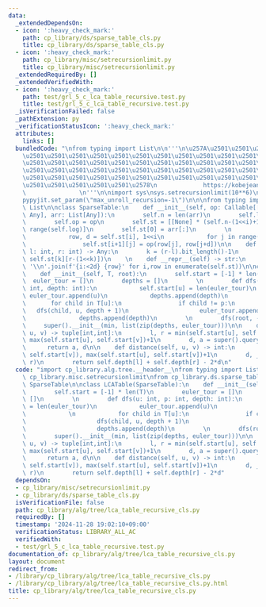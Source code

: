 ```yaml
---
data:
  _extendedDependsOn:
  - icon: ':heavy_check_mark:'
    path: cp_library/ds/sparse_table_cls.py
    title: cp_library/ds/sparse_table_cls.py
  - icon: ':heavy_check_mark:'
    path: cp_library/misc/setrecursionlimit.py
    title: cp_library/misc/setrecursionlimit.py
  _extendedRequiredBy: []
  _extendedVerifiedWith:
  - icon: ':heavy_check_mark:'
    path: test/grl_5_c_lca_table_recursive.test.py
    title: test/grl_5_c_lca_table_recursive.test.py
  _isVerificationFailed: false
  _pathExtension: py
  _verificationStatusIcon: ':heavy_check_mark:'
  attributes:
    links: []
  bundledCode: "\nfrom typing import List\n\n'''\n\u257A\u2501\u2501\u2501\u2501\u2501\
    \u2501\u2501\u2501\u2501\u2501\u2501\u2501\u2501\u2501\u2501\u2501\u2501\u2501\
    \u2501\u2501\u2501\u2501\u2501\u2501\u2501\u2501\u2501\u2501\u2501\u2501\u2501\
    \u2501\u2501\u2501\u2501\u2501\u2501\u2501\u2501\u2501\u2501\u2501\u2501\u2501\
    \u2501\u2501\u2501\u2501\u2501\u2501\u2501\u2501\u2501\u2501\u2501\u2501\u2501\
    \u2501\u2501\u2501\u2501\u2501\u2578\n             https://kobejean.github.io/cp-library\
    \               \n'''\n\nimport sys\nsys.setrecursionlimit(10**6)\nimport pypyjit\n\
    pypyjit.set_param(\"max_unroll_recursion=-1\")\n\n\nfrom typing import Any, Callable,\
    \ List\n\nclass SparseTable:\n    def __init__(self, op: Callable[[Any, Any],\
    \ Any], arr: List[Any]):\n        self.n = len(arr)\n        self.log = self.n.bit_length()\n\
    \        self.op = op\n        self.st = [[None] * (self.n-(1<<i)+1) for i in\
    \ range(self.log)]\n        self.st[0] = arr[:]\n        \n        for i in range(self.log-1):\n\
    \            row, d = self.st[i], 1<<i\n            for j in range(len(self.st[i+1])):\n\
    \                self.st[i+1][j] = op(row[j], row[j+d])\n\n    def query(self,\
    \ l: int, r: int) -> Any:\n        k = (r-l).bit_length()-1\n        return self.op(self.st[k][l],\
    \ self.st[k][r-(1<<k)])\n    \n    def __repr__(self) -> str:\n        return\
    \ '\\n'.join(f'{i:<2d} {row}' for i,row in enumerate(self.st))\n\nclass LCATable(SparseTable):\n\
    \    def __init__(self, T, root):\n        self.start = [-1] * len(T)\n      \
    \  euler_tour = []\n        depths = []\n        \n        def dfs(u: int, p:\
    \ int, depth: int):\n            self.start[u] = len(euler_tour)\n           \
    \ euler_tour.append(u)\n            depths.append(depth)\n            \n     \
    \       for child in T[u]:\n                if child != p:\n                 \
    \   dfs(child, u, depth + 1)\n                    euler_tour.append(u)\n     \
    \               depths.append(depth)\n        \n        dfs(root, -1, 0)\n   \
    \     super().__init__(min, list(zip(depths, euler_tour)))\n\n    def query(self,\
    \ u, v) -> tuple[int,int]:\n        l, r = min(self.start[u], self.start[v]),\
    \ max(self.start[u], self.start[v])+1\n        d, a = super().query(l, r)\n  \
    \      return a, d\n\n    def distance(self, u, v) -> int:\n        l, r = min(self.start[u],\
    \ self.start[v]), max(self.start[u], self.start[v])+1\n        d, _ = super().query(l,\
    \ r)\n        return self.depth[l] + self.depth[r] - 2*d\n"
  code: "import cp_library.alg.tree.__header__\nfrom typing import List\n\nimport\
    \ cp_library.misc.setrecursionlimit\nfrom cp_library.ds.sparse_table_cls import\
    \ SparseTable\n\nclass LCATable(SparseTable):\n    def __init__(self, T, root):\n\
    \        self.start = [-1] * len(T)\n        euler_tour = []\n        depths =\
    \ []\n        \n        def dfs(u: int, p: int, depth: int):\n            self.start[u]\
    \ = len(euler_tour)\n            euler_tour.append(u)\n            depths.append(depth)\n\
    \            \n            for child in T[u]:\n                if child != p:\n\
    \                    dfs(child, u, depth + 1)\n                    euler_tour.append(u)\n\
    \                    depths.append(depth)\n        \n        dfs(root, -1, 0)\n\
    \        super().__init__(min, list(zip(depths, euler_tour)))\n\n    def query(self,\
    \ u, v) -> tuple[int,int]:\n        l, r = min(self.start[u], self.start[v]),\
    \ max(self.start[u], self.start[v])+1\n        d, a = super().query(l, r)\n  \
    \      return a, d\n\n    def distance(self, u, v) -> int:\n        l, r = min(self.start[u],\
    \ self.start[v]), max(self.start[u], self.start[v])+1\n        d, _ = super().query(l,\
    \ r)\n        return self.depth[l] + self.depth[r] - 2*d"
  dependsOn:
  - cp_library/misc/setrecursionlimit.py
  - cp_library/ds/sparse_table_cls.py
  isVerificationFile: false
  path: cp_library/alg/tree/lca_table_recursive_cls.py
  requiredBy: []
  timestamp: '2024-11-28 19:02:10+09:00'
  verificationStatus: LIBRARY_ALL_AC
  verifiedWith:
  - test/grl_5_c_lca_table_recursive.test.py
documentation_of: cp_library/alg/tree/lca_table_recursive_cls.py
layout: document
redirect_from:
- /library/cp_library/alg/tree/lca_table_recursive_cls.py
- /library/cp_library/alg/tree/lca_table_recursive_cls.py.html
title: cp_library/alg/tree/lca_table_recursive_cls.py
---
```

